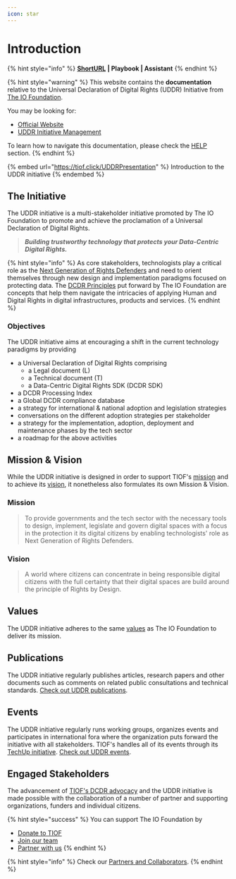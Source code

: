 ```yaml
---
icon: star
---
```


# Introduction

{% hint style="info" %}
[**ShortURL**](https://tiof.click/UDDRDocs) **| Playbook | Assistant**
{% endhint %}

{% hint style="warning" %}
This website contains the **documentation** relative to the Universal Declaration of Digital Rights (UDDR) Initiative from [The IO Foundation](https://tiof.click/TIOFWeb).

You may be looking for:

* [Official Website](https://tiof.click/UDDRWeb)
* [UDDR Initiative Management](https://tiof.click/UDDRRepo)

To learn how to navigate this documentation, please check the [HELP](https://tiof.click/TIOFDocsHelp) section.
{% endhint %}

{% embed url="https://tiof.click/UDDRPresentation" %}
Introduction to the UDDR initiative
{% endembed %}

## The Initiative

The UDDR initiative is a multi-stakeholder initiative promoted by The IO Foundation to promote and achieve the proclamation of a Universal Declaration of Digital Rights.

> _**Building trustworthy technology that protects your Data-Centric Digital Rights.**_



{% hint style="info" %}
As core stakeholders, technologists play a critical role as the [Next Generation of Rights Defenders](https://tiof.click/TIOFNextGen) and need to orient themselves through new design and implementation paradigms focused on protecting data. The [DCDR Principles](https://tiof.click/DCDRPrinciples) put forward by The IO Foundation are concepts that help them navigate the intricacies of applying Human and Digital Rights in digital infrastructures, products and services.
{% endhint %}

### Objectives

The UDDR initiative aims at encouraging a shift in the current technology paradigms by providing

* a Universal Declaration of Digital Rights comprising
  * a Legal document (L)
  * a Technical document (T)
  * a Data-Centric Digital Rights SDK (DCDR SDK)
* a DCDR Processing Index
* a Global DCDR compliance database
* a strategy for international & national adoption and legislation strategies
* conversations on the different adoption strategies per stakeholder
* a strategy for the implementation, adoption, deployment and maintenance phases by the tech sector
* a roadmap for the above activities

## Mission & Vision

While the UDDR initiative is designed in order to support TIOF's [mission](https://tiof.click/TIOFMission) and to achieve its [vision](https://tiof.click/TIOFVision), it nonetheless also formulates its own Mission & Vision.

### Mission

> To provide governments and the tech sector with the necessary tools to design, implement, legislate and govern digital spaces with a focus in the protection it its digital citizens by enabling technologists' role as Next Generation of Rights Defenders.

### Vision

> A world where citizens can concentrate in being responsible digital citizens with the full certainty that their digital spaces are build around the principle of Rights by Design.

## Values

The UDDR initiative adheres to the same [values](https://tiof.click/TIOFValues) as The IO Foundation to deliver its mission.

## Publications

The UDDR initiative regularly publishes articles, research papers and other documents such as comments on related public consultations and technical standards. [Check out UDDR publications](https://tiof.click/UDDRPublications).

## Events

The UDDR initiative regularly runs working groups, organizes events and participates in international fora where the organization puts forward the initiative with all stakeholders. TIOF's handles all of its events through its [TechUp initiative](https://tiof.click/TUDocs). [Check out UDDR events](https://tiof.click/UDDREvents).&#x20;

## Engaged Stakeholders

The advancement of [TIOF's DCDR advocacy](https://tiof.click/DCDRAdvocacy) and the UDDR initiative is made possible with the collaboration of a number of partner and supporting organizations, funders and individual citizens.



{% hint style="success" %}
You can support The IO Foundation by

* [Donate to TIOF](https://tiof.click/SupportUs)
* [Join our team](https://tiof.click/UDDRJoinUs)
* [Partner with us](https://tiof.click/UDDRPartnersSuggest)
{% endhint %}

{% hint style="info" %}
Check our [Partners and Collaborators](https://tiof.click/UDDRPartners).
{% endhint %}
